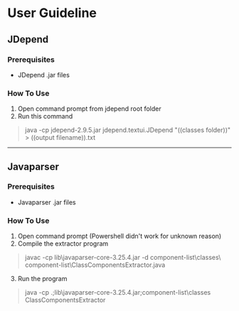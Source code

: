 # User Guideline

## JDepend
### Prerequisites
- JDepend .jar files

### How To Use
1. Open command prompt from jdepend root folder
2. Run this command
> java -cp jdepend-2.9.5.jar jdepend.textui.JDepend "((classes folder))" > ((output filename)).txt
***

## Javaparser
### Prerequisites
- Javaparser .jar files

### How To Use
1. Open command prompt (Powershell didn't work for unknown reason)
2. Compile the extractor program
> javac -cp lib\javaparser-core-3.25.4.jar -d component-list\classes\ component-list\ClassComponentsExtractor.java
3. Run the program
> java -cp .;lib\javaparser-core-3.25.4.jar;component-list\classes ClassComponentsExtractor